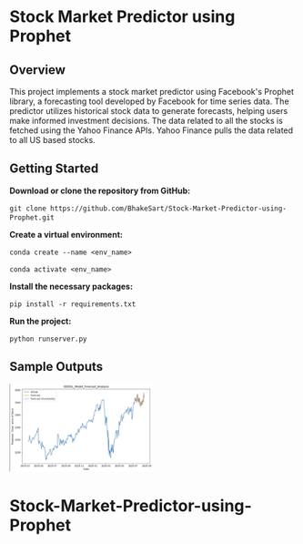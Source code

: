 # Stock Market Predictor using Prophet


## Overview

This project implements a stock market predictor using Facebook's Prophet library, a forecasting tool developed by Facebook for time series data. The predictor utilizes historical stock data to generate forecasts, helping users make informed investment decisions. The data related to all the stocks is fetched using the Yahoo Finance APIs. Yahoo Finance pulls the data related to all US based stocks.

## Getting Started

<b>Download or clone the repository from GitHub:</b>
```
git clone https://github.com/BhakeSart/Stock-Market-Predictor-using-Prophet.git
```

<b>Create a virtual environment:</b>
```
conda create --name <env_name>
```
```
conda activate <env_name>
```

<b>Install the necessary packages:</b>
```
pip install -r requirements.txt
```
<b>Run the project:</b>
```
python runserver.py
```

## Sample Outputs


<img src="https://github.com/BhakeSart/Stock-Market-Predictor-using-Prophet/blob/main/assests/google.png" alt="Google Stock Forecast" width="50%"/>




# Stock-Market-Predictor-using-Prophet
